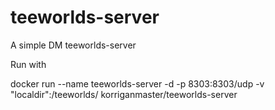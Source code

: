 # teeworlds-server
A simple DM teeworlds-server

Run with

docker run --name teeworlds-server -d -p 8303:8303/udp -v "localdir":/teeworlds/ korriganmaster/teeworlds-server